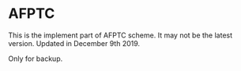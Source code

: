 # AFPTC
This is the implement part of AFPTC scheme. It may not be the latest version. Updated in December 9th 2019.

Only for backup.
